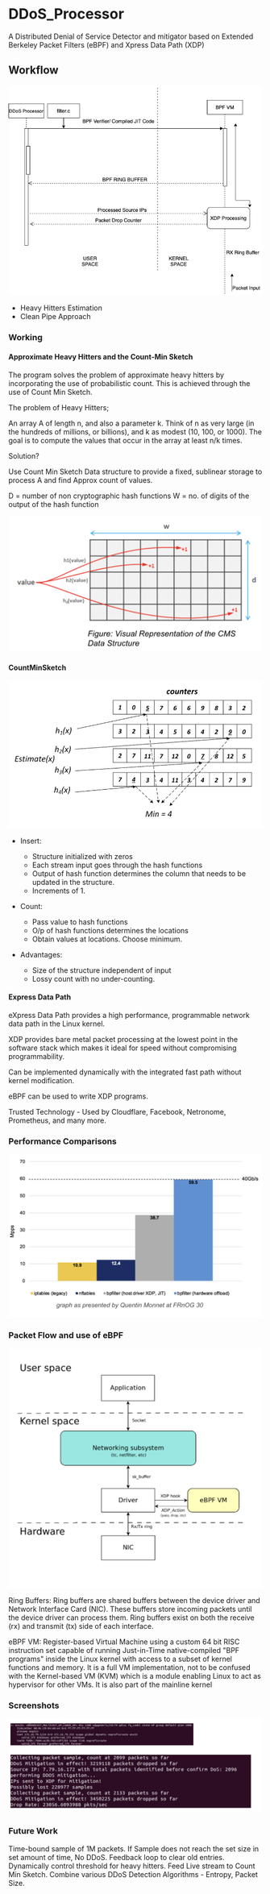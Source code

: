 # DDoS_Processor
A Distributed Denial of Service Detector and mitigator based on Extended Berkeley Packet Filters (eBPF) and Xpress Data Path (XDP)

## Workflow
![](images/architecture.png)
- Heavy Hitters Estimation
- Clean Pipe Approach

### Working
#### Approximate Heavy Hitters and the Count-Min Sketch
The program solves the problem of approximate heavy hitters by incorporating the use of probabilistic count. This is achieved through the use of Count Min Sketch. 

The problem of Heavy Hitters; 

An array A of length n, and also a parameter k. Think of n as very large (in the hundreds of millions, or billions), and k as modest (10, 100, or 1000). The goal is to compute the values that occur in the array at least n/k times.

Solution? 

Use Count Min Sketch Data structure to provide 
a fixed, sublinear storage to process A and find
Approx count of values.

D = number of non cryptographic hash functions
W = no. of digits of the output of the hash function

![](images/cms_reference.png)


#### CountMinSketch
![](images/cms_demo.png)
- Insert: 
  - Structure initialized with zeros 
  - Each stream input goes through the hash functions
  - Output of hash function determines the column that needs to be updated in the structure. 
  - Increments of  1.

- Count: 
  - Pass value to hash functions
  - O/p of hash functions determines the locations 
  - Obtain values at locations. Choose minimum. 

- Advantages: 
  - Size of the structure independent of input
  - Lossy count with no under-counting.

#### Express Data Path
eXpress Data Path provides a high performance, programmable network data path in the Linux kernel.

XDP provides bare metal packet processing at the lowest point in the software stack which makes it ideal for speed without compromising programmability.

Can be implemented dynamically with the integrated fast path without kernel modification.

eBPF can be used to write XDP programs.

Trusted Technology - Used by Cloudflare, Facebook, Netronome, Prometheus, and many more.

### Performance Comparisons
![](images/xdp_chart.png)


### Packet Flow and use of eBPF
![](images/packet_flow.png)

Ring Buffers: Ring buffers are shared buffers between the device driver and Network Interface Card (NIC). These buffers store incoming packets until the device driver can process them. Ring buffers exist on both the receive (rx) and transmit (tx) side of each interface.

eBPF VM: Register-based Virtual Machine using a custom 64 bit RISC instruction set capable of running Just-in-Time native-compiled "BPF programs" inside the Linux kernel with access to a subset of kernel functions and memory. It is a full VM implementation, not to be confused with the Kernel-based VM (KVM) which is a module enabling Linux to act as hypervisor for other VMs. It is also part of the mainline kernel

### Screenshots 
![](images/Demo.png)


### Future Work
Time-bound sample of 1M packets. If Sample does not reach the set size in set amount of time, No DDoS.
Feedback loop to clear old entries.
Dynamically control threshold for heavy hitters.
Feed Live stream to Count Min Sketch.
Combine various DDoS Detection Algorithms - Entropy, Packet Size.
